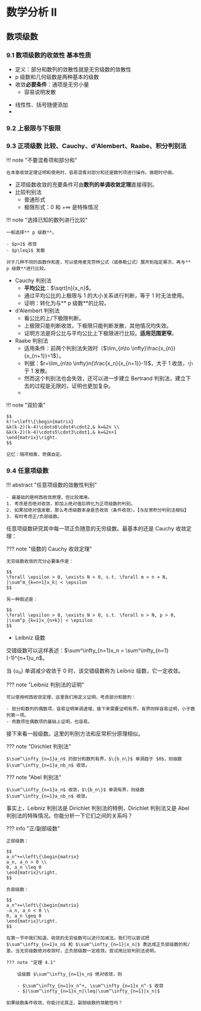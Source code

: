 # 数学分析 II
## 数项级数
### 9.1 数项级数的收敛性 基本性质
* 定义：部分和数列的敛散性就是无穷级数的敛散性
* p 级数和几何级数是两种基本的级数
* 收敛**必要条件**：通项是无穷小量
	- 容易说明发散
- 线性性、括号随便添加
- 
### 9.2 上极限与下极限
### 9.3 正项级数 比较、Cauchy、d'Alembert、Raabe、积分判别法

<!-- prettier-ignore-start -->
!!! note "不要混肴项和部分和"
	
	在本章收敛定理证明和使用时，容易混肴对部分和还是数列项进行操作。做题时仔细。
<!-- prettier-ignore-end -->

- 正项级数收敛的充要条件可由**数列的单调收敛定理**直接得到。
- 比较判别法
	- 普通形式
	- 极限形式：$0$ 和 $+\infty$ 是特殊情况

<!-- prettier-ignore-start -->
!!! note "选择已知的数列进行比较"
	
	一般选择** p 级数**。

	- $p>1$ 收敛
	- $p\leq1$ 发散

	对于几种不同的函数作和差，可以使用麦克劳林公式（或泰勒公式）展开到指定幂次，再与** p 级数**进行比较。
<!-- prettier-ignore-end -->

- Cauchy 判别法
	- **平均公比**：$\sqrt[n]{x_n}$。
	- 通过平均公比的上极限与 $1$ 的大小关系进行判断，等于 $1$ 时无法使用。
	- 证明：转化为与** p 级数**的比较。
- d'Alembert 判别法
	- 看公比的上/下极限判断。
	- 上极限只能判断收敛，下极限只能判断发散，其他情况均失效。
	- 证明方法是将公比与平均公比上下极限进行比较。**适用范围更窄**。
- Raabe 判别法
	- 适用条件：前两个判别法失效时（$\lim_{n\to \infty}\frac{x_{n}}{x_{n+1}}=1$）。
	- 判据：$r=\lim_{n\to \infty}n(\frac{x_n}{x_{n+1}}-1)$，大于 $1$ 收敛，小于 $1$ 发散。
	- 然而这个判别法也会失效，还可以进一步建立 Bertrand 判别法，建立下去的过程是无限的，证明也更加复杂。
	- 

<!-- prettier-ignore-start -->
!!! note "双阶乘"
	
	$$
	k!!=\left\{\begin{matrix} 
    &k(k-2)(k-4)\cdots6\cdot4\cdot2,& k=&2n \\  
    &k(k-2)(k-4)\cdots5\cdot3\cdot1,& k=&2n+1 
    \end{matrix}\right. 
    $$

    记忆：隔项相乘，奇偶自定。
<!-- prettier-ignore-end -->


### 9.4 任意项级数 

<!-- prettier-ignore-start -->
!!! abstract "任意项级数的敛散性判别"
	
	- 最基础的是柯西收敛原理，但比较难用。
	1. 考虑是否绝对收敛，即加上绝对值后转化为正项级数的判别。
	2. 如果加绝对值发散，那么考虑级数本身是否收敛（条件收敛）。【与反常积分判别法相似】
	3. 有时考虑正/负部级数。
<!-- prettier-ignore-end -->

任意项级数研究其中每一项正负随意的无穷级数。最基本的还是 Cauchy 收敛定理：

<!-- prettier-ignore-start -->
??? note "级数的 Cauchy 收敛定理"
	
	无穷级数收敛的充分必要条件是：

	$$
	\forall \epsilon > 0, \exists N > 0, s.t. \forall m > n > N, |\sum^m_{k=n+1}x_k| < \epsilon
	$$

	另一种叙述是：

	$$
	\forall \epsilon > 0, \exists N > 0, s.t. \forall n > N, p > 0, |\sum^p_{k=1}x_{n+k}| < \epsilon
	$$
<!-- prettier-ignore-end -->

- Leibniz 级数

交错级数可以这样表述：$\sum^\infty_{n=1}x_n = \sum^\infty_{n=1}(-1)^{n+1}u_n$。

当 $\{u_n\}$ 单调减少收敛于 $0$ 时，该交错级数称为 Leibniz 级数，它一定收敛。

<!-- prettier-ignore-start -->
??? note "Leibniz 判别法的证明"
	
	可以使用柯西收敛定理，这里我们用定义证明，考虑部分和数列：

	- 部分和数列的偶数项，容易证明单调递增，接下来需要证明有界。有界同样容易证明，小于数列第一项。
	- 奇数项在偶数项的基础上证明，也容易。
<!-- prettier-ignore-end -->

接下来看一般级数。这里的判别方法和反常积分原理相似。

<!-- prettier-ignore-start -->
??? note "Dirichlet 判别法"
	
	$\sum^\infty_{n=1}a_n$ 的部分和数列有界，$\{b_n\}$ 单调趋于 $0$，则级数 $\sum^\infty_{n=1}a_nb_n$ 收敛。
<!-- prettier-ignore-end -->

<!-- prettier-ignore-start -->
??? note "Abel 判别法"
	
	$\sum^\infty_{n=1}a_n$ 收敛，$\{b_n\}$ 单调有界，则级数 $\sum^\infty_{n=1}a_nb_n$ 收敛。
<!-- prettier-ignore-end -->

事实上，Leibniz 判别法是 Dirichlet 判别法的特例，Dirichlet 判别法又是 Abel 判别法的特殊情况。你能分析一下它们之间的关系吗？



<!-- prettier-ignore-start -->
??? info "正/副部级数"
	
	正部级数：
	
	$$
	a_n^+=\left\{\begin{matrix} 
  	a_n, a_n > 0 \\  
  	0, a_n \leq 0
	\end{matrix}\right.
	$$

	负部级数：
	
	$$
	a_n^+=\left\{\begin{matrix} 
  	-a_n, a_n < 0 \\  
  	0, a_n \geq 0
	\end{matrix}\right.
	$$

	在第一节中我们知道，收敛的无穷级数可以进行加减法。我们可以尝试把 $\sum^\infty_{n=1}x_n$ 和 $\sum^\infty_{n=1}|x_n|$ 表达成正负部级数的和/差。当无穷级数绝对收敛时，正负部级数一定收敛。尝试用比较判别法说明。

	??? note "定理 4.1"
		
		设级数 $\sum^\infty_{n=1}x_n$ 绝对收敛，则

		- $\sum^\infty_{n=1}x_n^+, \sum^\infty_{n=1}x_n^-$ 收敛
		- $|\sum^\infty_{n=1}x_n|\leq|\sum^\infty_{n=1}|x_n|$

	如果级数条件收敛，你能讨论其正、副部级数的敛散性吗？
<!-- prettier-ignore-end -->

